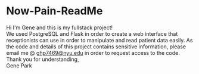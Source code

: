 # Now-Pain-ReadMe
Hi I'm Gene and this is my fullstack project!  
We used PostgreSQL and Flask in order to create a web interface that receptionists can use in order to manipulate and read patient data easily.
As the code and details of this project contains sensitive information, please email me @ ghp7469@nyu.edu in order to request access to the code.  
Thank you for understanding,  
Gene Park
